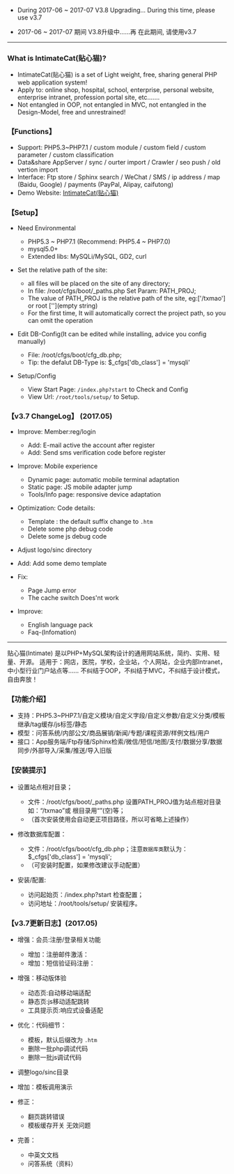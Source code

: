 

* During 2017-06 ~ 2017-07 
V3.8 Upgrading...
During this time, please use v3.7

* 2017-06 ~ 2017-07 期间 
V3.8升级中……再
在此期间, 请使用v3.7


--- --- --- --- --- --- --- --- --- 

### What is IntimateCat(贴心猫)?

* IntimateCat(贴心猫) is a set of Light weight, free, sharing general PHP web application system!
* Apply to: online shop, hospital, school, enterprise, personal website, enterprise intranet, profession portal site, etc.......
* Not entangled in OOP, not entangled in MVC, not entangled in the Design-Model, free and unrestrained!

### 【Functions】

* Support: PHP5.3~PHP7.1 / custom module / custom field / custom parameter / custom classification
* Data&share AppServer / sync / ourter import / Crawler / seo push / old vertion import
* Interface: Ftp store / Sphinx search / WeChat / SMS / ip address / map (Baidu, Google) / payments (PayPal, Alipay, caifutong)
* Demo Website: [IntimateCat(贴心猫)](http://txmao.txjia.com/)

### 【Setup】

* Need Environmental
  - PHP5.3 ~ PHP7.1 (Recommend: PHP5.4 ~ PHP7.0)
  - mysql5.0+
  - Extended libs: MySQLi/MySQL, GD2, curl

* Set the relative path of the site: 
  - all files will be placed on the site of any directory; 
  - In file: /root/cfgs/boot/_paths.php Set Param: PATH_PROJ; 
  - The value of PATH_PROJ is the relative path of the site, eg:['/txmao'] or root [''](empty string)
  - For the first time, It will automatically correct the project path, so you can omit the operation

* Edit DB-Config(It can be edited while installing, advice you config manually) 
  - File: /root/cfgs/boot/cfg_db.php; 
  - Tip: the defalut DB-Type is: $_cfgs['db_class'] = 'mysqli'

* Setup/Config 
  - View Start Page: `/index.php?start` to Check and Config
  - View Url: `/root/tools/setup/` to Setup.

### 【v3.7 ChangeLog】 (2017.05)

* Improve: Member:reg/login 
  - Add: E-mail active the account after register
  - Add: Send sms verification code before register

* Improve: Mobile experience
  - Dynamic page: automatic mobile terminal adaptation
  - Static page: JS mobile adapter jump
  - Tools/Info page: responsive device adaptation

* Optimization: Code details:
  - Template : the default suffix change to `.htm`
  - Delete some php debug code
  - Delete some js debug code

* Adjust logo/sinc directory
* Add: Add some demo template

* Fix:
  - Page Jump error
  - The cache switch Does'nt work 

* Improve: 
  - English language pack
  - Faq-(Infomation)


--- --- --- --- --- --- --- --- --- 

贴心猫(Intimate) 是以PHP+MySQL架构设计的通用网站系统，简约、实用、轻量、开源。
适用于：网店，医院，学校，企业站，个人网站，企业内部Intranet，中小型行业门户站点等……
不纠结于OOP，不纠结于MVC，不纠结于设计模式，自由奔放！

### 【功能介绍】

* 支持：PHP5.3~PHP7.1/自定义模块/自定义字段/自定义参数/自定义分类/模板继承/tag缓存/js标签/静态
* 模型：问答系统/内部公文/商品展销/新闻/专题/课程资源/样例文档/用户
* 接口：App服务端/Ftp存储/Sphinx检索/微信/短信/地图/支付/数据分享/数据同步/外部导入/采集/推送/导入旧版

### 【安装提示】

* 设置站点相对目录；
  - 文件：/root/cfgs/boot/_paths.php 设置PATH_PROJ值为站点相对目录如：“/txmao”或 根目录用“”(空)等；
  - （首次安装使用会自动更正项目路径，所以可省略上述操作）

* 修改数据库配置：
  - 文件：/root/cfgs/boot/cfg_db.php；注意`数据库类`默认为：$_cfgs['db_class'] = 'mysqli';
  - （可安装时配置，如果修改建议手动配置）

* 安装/配置: 
  - 访问起始页：/index.php?start 检查配置；
  - 访问地址：/root/tools/setup/ 安装程序。


### 【v3.7更新日志】(2017.05)

* 增强：会员:注册/登录相关功能 
  - 增加：注册邮件激活：
  - 增加：短信验证码注册：

* 增强：移动版体验
  - 动态页:自动移动端适配
  - 静态页:js移动适配跳转
  - 工具提示页:响应式设备适配

* 优化：代码细节：
  - 模板，默认后缀改为 `.htm`
  - 删除一批php调试代码
  - 删除一批js调试代码

* 调整logo/sinc目录
* 增加：模板调用演示

* 修正：
  - 翻页跳转错误
  - 模板缓存开关 无效问题

* 完善：
  - 中英文文档
  - 问答系统（资料）
 
